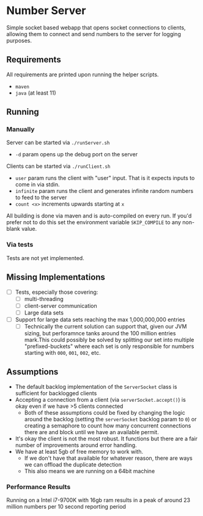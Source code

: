 # Number Server
Simple socket based webapp that opens socket connections to clients, allowing them to connect and send numbers to the
server for logging purposes.

## Requirements
All requirements are printed upon running the helper scripts.
- `maven`
- `java` (at least 11)

## Running
### Manually
Server can be started via `./runServer.sh`
- `-d` param opens up the debug port on the server

Clients can be started via `./runClient.sh`
- `user` param runs the client with "user" input. That is it expects inputs to come in via stdin.
- `infinite` param runs the client and generates infinite random numbers to feed to the server
- `count <x>` increments upwards starting at `x`

All building is done via maven and is auto-compiled on every run. If you'd prefer not to do this set the environment
variable `SKIP_COMPILE` to any non-blank value.

### Via tests
Tests are not yet implemented.

## Missing Implementations
- [ ] Tests, especially those covering:
  - [ ] multi-threading
  - [ ] client-server communication
  - [ ] Large data sets
- [ ] Support for large data sets reaching the max 1,000,000,000 entries
  - [ ] Technically the current solution can support that, given our JVM sizing, but perforamnce tanks
        around the 100 million entries mark.This could possibly be solved by splitting our set into multiple
        "prefixed-buckets" where each set is only responsible for numbers starting with `000`, `001`, `002`, etc.

## Assumptions
- The default backlog implementation of the `ServerSocket` class is sufficient for backlogged clients
- Accepting a connection from a client (via `serverSocket.accept()`) is okay even if we have >5 clients connected
  - Both of these assumptions could be fixed by changing the logic around the backlog (setting the `serverSocket`
    backlog param to `0`) or creating a semaphore to count how many concurrent connections there are and block until we
    have an available permit.
- It's okay the client is not the most robust. It functions but there are a fair number of improvements around error
  handling.
- We have at least 5gb of free memory to work with.
  - If we don't have that available for whatever reason, there are ways we can offload the duplicate detection
  - This also means we are running on a 64bit machine

### Performance Results
Running on a Intel i7-9700K with 16gb ram results in a peak of around 23 million numbers per 10 second reporting period